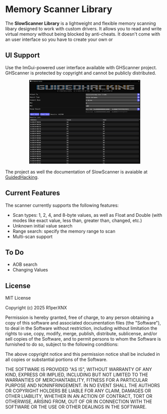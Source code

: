 # Memory Scanner Library

The **SlowScanner Library** is a lightweight and flexible memory scanning libary designed to work with custom drivers. It allows you to read and write virtual memory without being blocked by anti-cheats. It doesn't come with an user interface so you have to create your own or

## UI Support

Use the ImGui-powered user interface  available with GHScanner project. GHScanner is protected by copyright and cannot be publicly distributed.

<p align="center">
  <img src="GHScanner.png" alt="Half-size Image" width="70%">
</p>

The project as well the documentation of SlowScanner is avaiable at  [GuidedHacking](https://guidedhacking.com).

## Current Features
The scanner currently supports the following features:
- Scan types: 1, 2, 4, and 8-byte values, as well as Float and Double (with modes like exact value, less than, greater than, changed, etc.)
- Unknown initial value search
- Range search: specify the memory range to scan
- Multi-scan support

## To Do
- AOB search
- Changing Values

## License
MIT License

Copyright (c) 2025 R1perXNX

Permission is hereby granted, free of charge, to any person obtaining a copy
of this software and associated documentation files (the "Software"), to deal
in the Software without restriction, including without limitation the rights
to use, copy, modify, merge, publish, distribute, sublicense, and/or sell
copies of the Software, and to permit persons to whom the Software is
furnished to do so, subject to the following conditions:

The above copyright notice and this permission notice shall be included in all
copies or substantial portions of the Software.

THE SOFTWARE IS PROVIDED "AS IS", WITHOUT WARRANTY OF ANY KIND, EXPRESS OR
IMPLIED, INCLUDING BUT NOT LIMITED TO THE WARRANTIES OF MERCHANTABILITY,
FITNESS FOR A PARTICULAR PURPOSE AND NONINFRINGEMENT. IN NO EVENT SHALL THE
AUTHORS OR COPYRIGHT HOLDERS BE LIABLE FOR ANY CLAIM, DAMAGES OR OTHER
LIABILITY, WHETHER IN AN ACTION OF CONTRACT, TORT OR OTHERWISE, ARISING FROM,
OUT OF OR IN CONNECTION WITH THE SOFTWARE OR THE USE OR OTHER DEALINGS IN THE
SOFTWARE.
